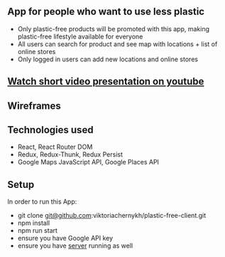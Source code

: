 ## App for people who want to use less plastic

- Only plastic-free products will be promoted with this app, making plastic-free lifestyle available for everyone
- All users can search for product and see map with locations + list of online stores
- Only logged in users can add new locations and online stores

## [Watch short video presentation on youtube](https://www.youtube.com/watch?v=QugqpAFJFuE) 

## Wireframes

## Technologies used

- React, React Router DOM
- Redux, Redux-Thunk, Redux Persist
- Google Maps JavaScript API, Google Places API

## Setup

In order to run this App:
- git clone git@github.com:viktoriachernykh/plastic-free-client.git
- npm install
- npm run start
- ensure you have Google API key
- ensure you have [server](https://github.com/viktoriachernykh/plastic-free-server) running as well

